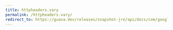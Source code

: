 ```yaml
---
title: httpheaders.vary
permalink: /httpheaders.vary/
redirect_to: https://guava.dev/releases/snapshot-jre/api/docs/com/google/common/net/HttpHeaders.html#VARY
---
```

